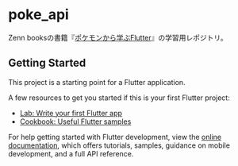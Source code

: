 # poke_api

Zenn booksの書籍『[ポケモンから学ぶFlutter](https://zenn.dev/sugitlab/books/flutter_poke_app_handson)』の学習用レポジトリ。


## Getting Started

This project is a starting point for a Flutter application.

A few resources to get you started if this is your first Flutter project:

- [Lab: Write your first Flutter app](https://docs.flutter.dev/get-started/codelab)
- [Cookbook: Useful Flutter samples](https://docs.flutter.dev/cookbook)

For help getting started with Flutter development, view the
[online documentation](https://docs.flutter.dev/), which offers tutorials,
samples, guidance on mobile development, and a full API reference.
